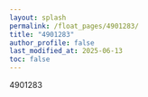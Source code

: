 ```yaml
---
layout: splash
permalink: /float_pages/4901283/
title: "4901283"
author_profile: false
last_modified_at: 2025-06-13
toc: false
---
```

 
4901283
